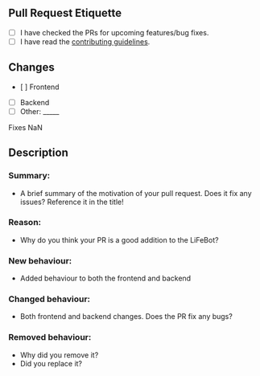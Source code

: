 [contributing]: https://1.1.1.1

## Pull Request Etiquette

<!--
  There are several guidelines you should follow in order for your
  Pull Request to be merged.
-->

- [ ] I have checked the PRs for upcoming features/bug fixes.
- [ ] I have read the [contributing guidelines](https://github.com/LIFEBOTDEV/LiFeBot.js/blob/e36b4fe5d9941a4718d4a1a2a47f89faef313065/.github/CONTRIBUTING.md).

<!--
  It is sometimes better to include more changes in a single commit. 
  If you find yourself having an overwhelming amount of commits, you
  can **rebase** your branch.
-->

## Changes
- [ ] Frontend
- [ ] Backend
- [ ] Other: \_____ <!-- Insert other type here -->

<!-- Replace "NaN" with an issue number if this is a response to an issue -->

Fixes NaN

## Description
### Summary:
- A brief summary of the motivation of your pull request. Does it fix any issues? Reference it in the title!

### Reason:
- Why do you think your PR is a good addition to the LiFeBot?

### New behaviour:
- Added behaviour to both the frontend and backend

### Changed behaviour:
- Both frontend and backend changes. Does the PR fix any bugs?

### Removed behaviour:
- Why did you remove it?
- Did you replace it?
